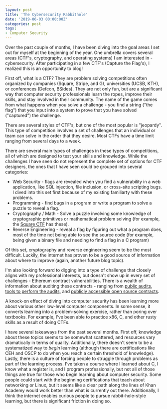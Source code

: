 ```yaml
---
layout: post
title: 'The Cybersecurity Rabbithole'
date: '2019-06-03 00:00:00Z'
categories: post
tags:
- Computer Security
---
```

Over the past couple of months, I have been diving into the goal areas I set out for myself at the beginning of the year. One umbrella covers several areas (CTF's, cryptography, and operating systems) I am interested in - cybersecurity. After participating in a few CTF's (Capture the Flag's), I realized this is an opportunity to blog!

First off, what is a CTF? They are problem solving competitions often organized by companies (Square, Stripe, and G), universities (UCSB, KTH), or conferences (Defcon, BSides). They are not only fun, but are a significant way that computer security professionals learn the ropes, improve their skills, and stay involved in their community. The name of the game comes from what happens when you solve a challenge - you find a string ("the flag") that you input into a system to prove that you have solved ("captured") the challenge. 

There are several styles of CTF's, but one of the most popular is "jeopardy". This type of competition involves a set of challenges that an individual or team can solve in the order that they desire. Most CTFs have a time limit ranging from several days to a week.

There are several main types of challenges in these types of competitions, all of which are designed to test your skills and knowledge. While the challenges I have seen do not represent the complete set of options for CTF designers, the ones that I have seen could be grouped into several categories: 
- Web Security - flags are revealed when you find a vulnerability in a web application, like SQL injection, file inclusion, or cross-site scripting bugs. I dived into this set first because of my existing familiarty with these problems.
- Programming - find bugs in a program or write a program to solve a puzzle to reveal a flag.
- Cryptography / Math - Solve a puzzle involving some knowledge of cryptographic primitives or mathematical problem solving (for example, the [Square CTF](https://squarectf.com/2018/captcha.html) has these). 
- Reverse Engineering - reveal a flag by figuring out what a program does, most of the time not being able to see the source code (for example, being given a binary file and needing to find a flag in a C program)

Of this set, cryptography and reverse engineering seem to be the most difficult.  Luckily, the internet has proven to be a good source of information about where to improve (again, another future blog topic). 

I'm also looking forward to digging into a type of challenge that closely aligns with my professional interests, but doesn't show up in every set of challenges - Ethereum contract vulnerabilities. There is a wealth of information about auditing these contracts - ranging from [public audits](https://blog.zeppelin.solutions/augur-core-audit-244160d77c09), [tools to perform the audits](https://consensys.github.io/smart-contract-best-practices/security_tools/), and [publicly accessible open source contracts](https://github.com/smartcontractkit/LinkToken/blob/master/contracts/LinkToken.sol).

A knock-on effect of diving into computer security has been learning more about various other low-level computer components. In some sense, it converts learning into a problem-solving exercise, rather than poring over textbooks. For example, I've been able to practice x86, C, and other rusty skills as a result of doing CTFs.

I have several takeaways from the past several months. First off, knowledge about these topics seems to be somewhat scattered, and resources vary dramatically in terms of quality. Additionally, there doesn't seem to be a systematized way to _begin_ learning (although there are certifications like CEH and OSCP to do when you reach a certain threshold of knowledge). Lastly, there is a culture of forcing people to struggle through problems as part of the learning process. I've taken a course where I learned about C, I know what a register is, and I program professionally, but not all of those things are true for those who begin learning about computer security. Some people could start with the beginning certifications that teach about networking or Linux, but it seems like a clear path along the lines of Khan Academy would work better than what is currently out there. Additionally, I think the internet enables curious people to pursue rabbit-hole-style learning, but there is significant friction in doing so. 





